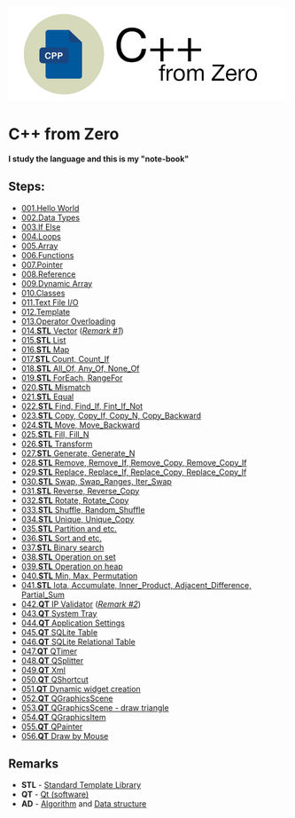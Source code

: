 [![Logo](https://raw.githubusercontent.com/ogycode/CPPFromZero/master/merch/logo.jpg)](https://github.com/ogycode/CPPFromZero)

# C++ from Zero
**I study the language and this is my "note-book"**

## Steps:
  - [001.Hello World](https://github.com/ogycode/CPPFromZero/tree/master/src/001.HelloWorld)
  - [002.Data Types](https://github.com/ogycode/CPPFromZero/tree/master/src/002.DataTypes)
  - [003.If Else](https://github.com/ogycode/CPPFromZero/tree/master/src/003.IfElse)
  - [004.Loops](https://github.com/ogycode/CPPFromZero/tree/master/src/004.Loops)
  - [005.Array](https://github.com/ogycode/CPPFromZero/tree/master/src/005.Array)
  - [006.Functions](https://github.com/ogycode/CPPFromZero/tree/master/src/006.Functions)
  - [007.Pointer](https://github.com/ogycode/CPPFromZero/tree/master/src/007.Pointer)
  - [008.Reference](https://github.com/ogycode/CPPFromZero/tree/master/src/008.Reference)
  - [009.Dynamic Array](https://github.com/ogycode/CPPFromZero/tree/master/src/009.DynamicArray)
  - [010.Classes](https://github.com/ogycode/CPPFromZero/tree/master/src/010.Classes)
  - [011.Text File I/O](https://github.com/ogycode/CPPFromZero/tree/master/src/011.TextFileIO)
  - [012.Template](https://github.com/ogycode/CPPFromZero/tree/master/src/012.Template)
  - [013.Operator Overloading](https://github.com/ogycode/CPPFromZero/tree/master/src/013.OperatorOverloading)
  - [014.**STL** Vector](https://github.com/ogycode/CPPFromZero/tree/master/src/014.STL_Vector) (*[Remark #1](#remark1)*)
  - [015.**STL** List](https://github.com/ogycode/CPPFromZero/tree/master/src/015.STL_List)
  - [016.**STL** Map](https://github.com/ogycode/CPPFromZero/tree/master/src/016.STL_Map)
  - [017.**STL** Count, Count_If](https://github.com/ogycode/CPPFromZero/tree/master/src/017.STL_CountCount_If)
  - [018.**STL** All_Of, Any_Of, None_Of](https://github.com/ogycode/CPPFromZero/tree/master/src/018.STL_All_OfAny_OfNone_Of)
  - [019.**STL** ForEach, RangeFor](https://github.com/ogycode/CPPFromZero/tree/master/src/019.STL_ForEachRangeFor)
  - [020.**STL** Mismatch](https://github.com/ogycode/CPPFromZero/tree/master/src/020.STL_Mismatch)
  - [021.**STL** Equal](https://github.com/ogycode/CPPFromZero/tree/master/src/021.STL_Equal)
  - [022.**STL** Find, Find_If, Fint_If_Not](https://github.com/ogycode/CPPFromZero/tree/master/src/022.STL_FindFind_IfFint_If_Not)
  - [023.**STL** Copy, Copy_If, Copy_N, Copy_Backward](https://github.com/ogycode/CPPFromZero/tree/master/src/023.STL_CopyCopy_IfCopy_NCopy_Backward)
  - [024.**STL** Move, Move_Backward](https://github.com/ogycode/CPPFromZero/tree/master/src/024.STL_MoveMove_Backward)
  - [025.**STL** Fill, Fill_N](https://github.com/ogycode/CPPFromZero/tree/master/src/025.STL_FillFill_N)
  - [026.**STL** Transform](https://github.com/ogycode/CPPFromZero/tree/master/src/026.STL_Transform)
  - [027.**STL** Generate, Generate_N](https://github.com/ogycode/CPPFromZero/tree/master/src/027.STL_GenerateGenerate_N)
  - [028.**STL** Remove, Remove_If, Remove_Copy, Remove_Copy_If](https://github.com/ogycode/CPPFromZero/tree/master/src/028.STL_RemoveRemove_IfRemove_CopyRemove_Copy_If)
  - [029.**STL** Replace, Replace_If, Replace_Copy, Replace_Copy_If](https://github.com/ogycode/CPPFromZero/tree/master/src/029.STL_ReplaceReplace_IfReplace_CopyReplace_Copy_If)
  - [030.**STL** Swap, Swap_Ranges, Iter_Swap](https://github.com/ogycode/CPPFromZero/tree/master/src/030.STL_SwapSwap_RangesIter_Swap)
  - [031.**STL** Reverse, Reverse_Copy](https://github.com/ogycode/CPPFromZero/tree/master/src/031.STL_ReverseReverse_Copy)
  - [032.**STL** Rotate, Rotate_Copy](https://github.com/ogycode/CPPFromZero/tree/master/src/032.STL_RotateRotate_Copy)
  - [033.**STL** Shuffle, Random_Shuffle](https://github.com/ogycode/CPPFromZero/tree/master/src/032.STL_ShuffleRandom_Shuffle)
  - [034.**STL** Unique, Unique_Copy](https://github.com/ogycode/CPPFromZero/tree/master/src/034.STL_UniqueUnique_Copy)
  - [035.**STL** Partition and etc.](https://github.com/ogycode/CPPFromZero/tree/master/src/035.STL_Partition_and_Etc)
  - [036.**STL** Sort and etc.](https://github.com/ogycode/CPPFromZero/tree/master/src/036.STL_SortAndEtc)
  - [037.**STL** Binary search](https://github.com/ogycode/CPPFromZero/tree/master/src/037.STL_BinarySearch)
  - [038.**STL** Operation on set](https://github.com/ogycode/CPPFromZero/tree/master/src/038.STL_OperationOnSet)
  - [039.**STL** Operation on heap](https://github.com/ogycode/CPPFromZero/tree/master/src/039.STL_OperationOnHeap)
  - [040.**STL** Min, Max, Permutation](https://github.com/ogycode/CPPFromZero/tree/master/src/040.STL_MinMaxPermutation)
  - [041.**STL** Iota, Accumulate, Inner_Product, Adjacent_Difference, Partial_Sum](https://github.com/ogycode/CPPFromZero/tree/master/src/041.STL_IotaAccumulateInner_ProductAdjacent_DifferencePartial_sum)
  - [042.**QT** IP Validator](https://github.com/ogycode/CPPFromZero/tree/master/src/042_QT_IPValidator) (*[Remark #2](#remark2)*)
  - [043.**QT** System Tray](https://github.com/ogycode/CPPFromZero/tree/master/src/043_QT_Tray) 
  - [044.**QT** Application Settings](https://github.com/ogycode/CPPFromZero/tree/master/src/044_QT_AppSettings) 
  - [045.**QT** SQLite Table](https://github.com/ogycode/CPPFromZero/tree/master/src/045_QT_SQLTable)
  - [046.**QT** SQLite Relational Table](https://github.com/ogycode/CPPFromZero/tree/master/src/046_QT_SQLRelationalTable)
  - [047.**QT** QTimer](https://github.com/ogycode/CPPFromZero/tree/master/src/047_QT_QTimer)
  - [048.**QT** QSplitter](https://github.com/ogycode/CPPFromZero/tree/master/src/048_QT_QSplitter)
  - [049.**QT** Xml](https://github.com/ogycode/CPPFromZero/tree/master/src/049_QT_Xml)
  - [050.**QT** QShortcut](https://github.com/ogycode/CPPFromZero/tree/master/src/050_QT_QShortcut)
  - [051.**QT** Dynamic widget creation](https://github.com/ogycode/CPPFromZero/tree/master/src/051_QT_DynamicWidgetCreation)
  - [052.**QT** QGraphicsScene](https://github.com/ogycode/CPPFromZero/tree/master/src/052_QT_QGraphicsScene)
  - [053.**QT** QGraphicsScene - draw triangle](https://github.com/ogycode/CPPFromZero/tree/master/src/053_QT_QGraphicsScene_DrawTriangle)
  - [054.**QT** QGraphicsItem](https://github.com/ogycode/CPPFromZero/tree/master/src/054_QT_QGraphicsItem)
  - [055.**QT** QPainter](https://github.com/ogycode/CPPFromZero/tree/master/src/055_QT_QPainter)
  - [056.**QT** Draw by Mouse](https://github.com/ogycode/CPPFromZero/tree/master/src/056_QT_Draw_by_Mouse)

## Remarks
 - <a name="remark1"></a>**STL** - [Standard Template Library](https://en.wikipedia.org/wiki/Standard_Template_Library)
 - <a name="remark2"></a>**QT** - [Qt (software)](https://en.wikipedia.org/wiki/Qt_(software))
 - <a name="remark3"></a>**AD** - [Algorithm](https://en.wikipedia.org/wiki/Algorithm) and [Data structure](https://en.wikipedia.org/wiki/Data_structure) 
